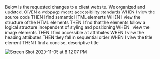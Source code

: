 Below is the requested changes to a client website. We organized and updated.
GIVEN a webpage meets accessibility standards
WHEN I view the source code
THEN I find semantic HTML elements
WHEN I view the structure of the HTML elements
THEN I find that the elements follow a logical structure independent of styling and positioning
WHEN I view the image elements
THEN I find accessible alt attributes
WHEN I view the heading attributes
THEN they fall in sequential order
WHEN I view the title element
THEN I find a concise, descriptive title

![Screen Shot 2020-11-05 at 8 12 07 PM](https://user-images.githubusercontent.com/70174557/98331688-ed8c4f00-1fb1-11eb-9f33-04b39632bb84.png)

